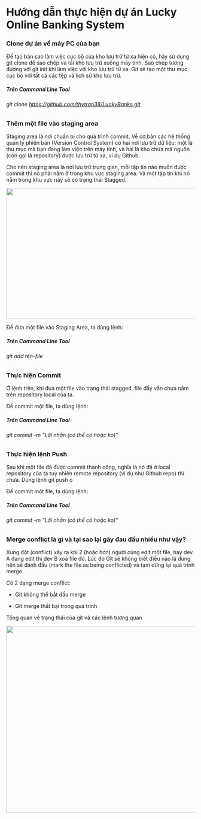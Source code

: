 # Hướng dẫn thực hiện dự án Lucky Online Banking System
 
### Clone dự án về máy PC của bạn

Để tạo bản sao làm việc cục bộ của kho lưu trữ từ xa hiện có, hãy sử dụng git clone để sao chép và tải kho lưu trữ xuống máy tính. Sao chép tương đương với git init khi làm việc với kho lưu trữ từ xa. Git sẽ tạo một thư mục cục bộ với tất cả các tệp và lịch sử kho lưu trữ.
##### Trên Command Line Tool
###### git clone https://github.com/thytran38/LuckyBanks.git



### Thêm một file vào staging area 
Staging area là nơi chuẩn bị cho quá trình commit. Về cơ bản các hệ thống quản lý phiên bản (Version Control System) có hai nơi lưu trữ dữ liệu: một là thư mục mà bạn đang làm việc trên máy tính, và hai là kho chứa mã nguồn (còn gọi là repository) được lưu trữ từ xa, ví dụ Github.

Cho nên staging area là nơi lưu trữ trung gian, mỗi tập tin nào muốn được commit thì nó phải nằm ở trong khu vực staging area. Và một tập tin khi nó nằm trong khu vực này sẽ có trạng thái Stagged.

<p align="center">
  <img width="550" height="350" src="https://thachpham.com/wp-content/uploads/2015/04/git-staging-area.png">
</p>


Để đưa một file vào Staging Area, ta dùng lệnh:

##### Trên Command Line Tool
###### git add tên-file 



### Thực hiện Commit 

Ở lệnh trên, khi đưa một file vào trạng thái stagged, file đấy vẫn chưa nằm trên repository local của ta. 

Để commit một file, ta dùng lệnh:

##### Trên Command Line Tool
###### git commit -m "Lời nhắn (có thể có hoặc ko)"



### Thực hiện lệnh Push 

Sau khi một file đã được commit thành công, nghĩa là nó đã ở local repository của ta tuy nhiên remote repository (ví dụ như Github repo) thì chưa. Dùng lệnh git push o

Để commit một file, ta dùng lệnh:

##### Trên Command Line Tool
###### git commit -m "Lời nhắn (có thể có hoặc ko)"


### Merge conflict là gì và tại sao lại gây đau đầu nhiều như vậy?

Xung đột (conflict) xảy ra khi 2 (hoặc hơn) người cùng edit một file, hay dev A đang edit thì dev B xoá file đó. Lúc đó Git sẽ không biết điều nào là đúng nên sẽ đánh đấu (mark the file as being conflicted) và tạm dừng lại quá trình merge. 

Có 2 dạng merge conflict:

* Git không thể bắt đầu merge

* Git merge thất bại trong quá trình


Tổng quan về trạng thái của git và các lệnh tương quan

<p align="center">
  <img width="550" height="500" src="https://i.stack.imgur.com/MgaV9.png">
</p>





